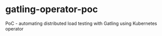 # gatling-operator-poc
PoC - automating distributed load testing with Gatling using Kubernetes operator
